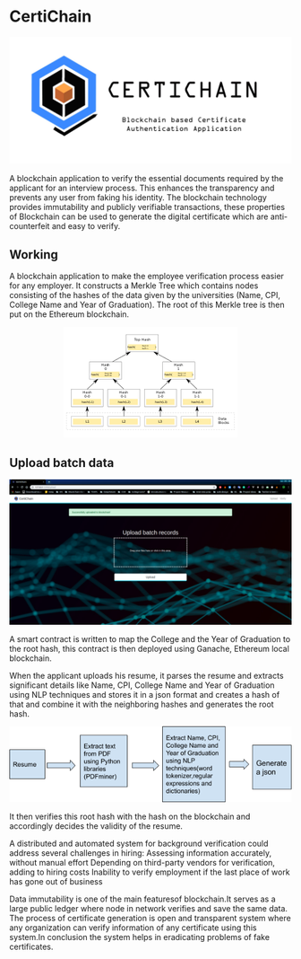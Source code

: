 # CertiChain

<p align="center">
 <img  src="./static/images/logoname.jpg" alt="logo">
</p>

A blockchain application to verify the essential documents required by the applicant for an interview process. This enhances the transparency and prevents any user from faking his identity. The blockchain technology provides immutability and publicly verifiable transactions, these  properties  of  Blockchain  can  be  used  to  generate  the  digital  certificate  which are  anti-counterfeit  and easy to verify.


## Working 
A blockchain application to make the employee verification process easier for any employer. It constructs a Merkle Tree which contains nodes consisting of the hashes of the data given by the universities (Name, CPI, College Name and Year of Graduation). The root of this Merkle tree is then put on the Ethereum blockchain.

<p align="center">
 <img  src="./static/images/Hash_Tree.png" alt="Merkle Tree">
</p>

## Upload batch data
<p align="center">
 <img  src="./static/images/screenshots/upload.png" alt="screenshot">
</p>


A smart contract is written to map the College and the Year of Graduation to the root hash, this contract is then deployed using Ganache, Ethereum local blockchain.  

When the applicant uploads his resume, it parses the resume and extracts significant details like Name, CPI, College Name and Year of Graduation using NLP techniques and stores it in a json format and creates a hash of that and combine it with the neighboring hashes and generates the root hash. 

<p align="center">
 <img  src="./static/images/resumeparser.png" alt="Merkle Tree">
</p>

It then verifies this root hash with the hash on the blockchain and accordingly decides the validity of the resume.

A distributed and automated system for background verification could address several challenges in hiring:
    Assessing information accurately, without manual effort
    Depending on third-party vendors for verification, adding to hiring costs
    Inability to verify employment if the last place of work has gone out of business


Data  immutability  is  one  of  the  main featuresof blockchain.It  serves  as  a large  public ledger  where node  in network  verifies and save the same data. The process of certificate generation is open and transparent system where any organization can verify information of any certificate using this system.In conclusion the system helps in eradicating problems of fake certificates.
